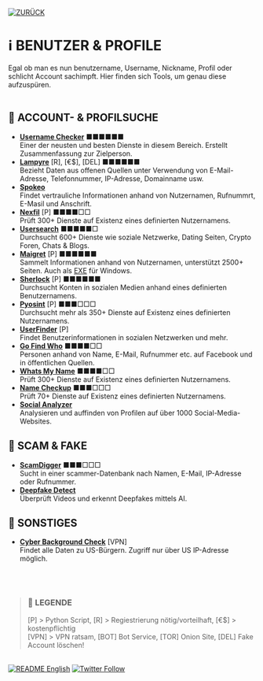 <div align="left">
  <a href="https://github.com/ot2i7ba/OSINT/blob/main/de/"><img alt="ZURÜCK" src="https://img.shields.io/badge/ZURÜCK-lightgrey.svg?style=for-the-badge"></a>
</div>

# ℹ️ BENUTZER & PROFILE
Egal ob man es nun benutzername, Username, Nickname, Profil oder schlicht Account sachimpft. Hier finden sich Tools, um genau diese aufzuspüren.<br/><br/>

## 📑 ACCOUNT- & PROFILSUCHE
- **[Username Checker](https://analyzeid.com/username/ "Username Checker")** ■■■■■■<br/>
Einer der neusten und besten Dienste in diesem Bereich. Erstellt Zusammenfassung zur Zielperson.
- **[Lampyre](https://lampyre.io/ "Lampyre.io")** [R], [€$], [DEL] ■■■■■■<br/>
Bezieht Daten aus offenen Quellen unter Verwendung von E-Mail-Adresse, Telefonnummer, IP-Adresse, Domainname usw.
- **[Spokeo](https://www.spokeo.com/ "Spokeo")**<br/>
Findet vertrauliche Informationen anhand von Nutzernamen, Rufnummrt, E-Masil und Anschrift.
- **[Nexfil](https://github.com/thewhiteh4t/nexfil "Nexfil")** [P] ■■■■□□<br/>
Prüft 300+ Dienste auf Existenz eines definierten Nutzernamens.
- **[Usersearch](https://usersearch.org/index.php "Usersearch")** ■■■■■□<br/>
Durchsucht 600+ Dienste wie soziale Netzwerke, Dating Seiten, Crypto Foren, Chats & Blogs.
- **[Maigret](https://github.com/soxoj/maigret "Maigret")** [P] ■■■■■■<br/>
Sammelt Informationen anhand von Nutzernamen, unterstützt 2500+ Seiten. Auch als [EXE](https://github.com/soxoj/maigret/releases "EXE") für Windows.
- **[Sherlock](https://github.com/sherlock-project/sherlock "Sherlock")** [P] ■■■■■■<br/>
Durchsucht Konten in sozialen Medien anhand eines definierten Benutzernamens.
- **[Pyosint](https://github.com/d8rkmind/Pyosint "Pyosint")** [P] ■■■□□□<br/>
Durchsucht mehr als 350+ Dienste auf Existenz eines definierten Nutzernamens.
- **[UserFinder](https://github.com/mishakorzik/UserFinder "UserFinder")** [P]<br/>
Findet Benutzerinformationen in sozialen Netzwerken und mehr.
- **[Go Find Who](https://gofindwho.com/ "Go Find Who")** ■■■■□□<br/>
Personen anhand von Name, E-Mail, Rufnummer etc. auf Facebook und in öffentlichen Quellen.
- **[Whats My Name](https://whatsmyname.app/ "Whats My Name")** ■■■■□□<br/>
Prüft 300+ Dienste auf Existenz eines definierten Nutzernamens.
- **[Name Checkup](https://namecheckup.com/ "Name Checkup")** ■■■□□□<br/>
Prüft 70+ Dienste auf Existenz eines definierten Nutzernamens.
- **[Social Analyzer](https://github.com/qeeqbox/social-analyzer "Social Analyzer")**<br/>
Analysieren und auffinden von Profilen auf über 1000 Social-Media-Websites.

## 📑 SCAM & FAKE
- **[ScamDigger](http://scamdigger.com/ "Scam Digger")** ■■■□□□<br/>
Sucht in einer scammer-Datenbank nach Namen, E-Mail, IP-Adresse oder Rufnummer.
- **[Deepfake Detect](https://scanner.deepware.ai/ "Deepware")**<br/>
Überprüft Videos und erkennt Deepfakes mittels AI.

## 📑 SONSTIGES
- **[Cyber Background Check](http://cyberbackgroundchecks.com/ "Cyber Background Check")** [VPN]<br/>
Findet alle Daten zu US-Bürgern. Zugriff nur über US IP-Adresse möglich.

<br/><br/>
>### 📌 LEGENDE
>[P] > Python Script, [R] > Regiestrierung nötig/vorteilhaft, [€$] > kostenpflichtig<br/>[VPN] > VPN ratsam, [BOT] Bot Service, [TOR] Onion Site, [DEL] Fake Account löschen!

<br/>
<div align="left">
  <a href="https://github.com/ot2i7ba/OSINT/blob/main/en/README.md"><img alt="README English" src="https://img.shields.io/badge/README-English-lightgrey.svg?style=for-the-badge"></a>
  <a href="https://twitter.com/intent/follow?screen_name=ot2i7ba"><img alt="Twitter Follow" src="https://img.shields.io/twitter/follow/ot2i7ba?logo=twitter&logoColor=white&style=for-the-badge"></a>
</div>
